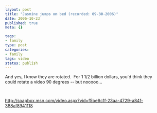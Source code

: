 ```yaml
--- 
layout: post
title: "Jasmine jumps on bed (recorded: 09-30-2006)"
date: 2006-10-23
published: true
meta: {}

tags: 
- family
type: post
categories: 
- family
tags: video
status: publish
---
```



And yes, I know they are rotated.  For 1 1/2 billion dollars, you'd think they could rotate a video 90 degrees -- but nooooo...

 

 

 

<http://soapbox.msn.com/video.aspx?vid=f5be9c1f-23aa-4729-a84f-388af8941118>

